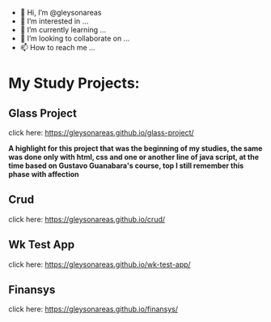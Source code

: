 - 👋 Hi, I’m @gleysonareas
- 👀 I’m interested in ...
- 🌱 I’m currently learning ...
- 💞️ I’m looking to collaborate on ...
- 📫 How to reach me ...

# My Study Projects:

## Glass Project
click here: https://gleysonareas.github.io/glass-project/

**A highlight for this project that was the beginning of my studies, the same was done only with html, css and one or another line of java script, at the time based on Gustavo Guanabara's course, top I still remember this phase with affection**

## Crud
click here: https://gleysonareas.github.io/crud/

## Wk Test App
click here: https://gleysonareas.github.io/wk-test-app/

## Finansys
click here: https://gleysonareas.github.io/finansys/

<!---
gleysonareas/gleysonareas is a ✨ special ✨ repository because its `README.md` (this file) appears on your GitHub profile.
You can click the Preview link to take a look at your changes.
--->
